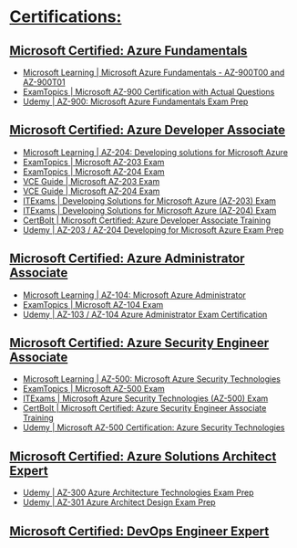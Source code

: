 
# [Certifications:](https://docs.microsoft.com/en-us/learn/certifications/browse/?term=azure&resource_type=certification)

## [Microsoft Certified: Azure Fundamentals](https://docs.microsoft.com/en-us/learn/certifications/azure-fundamentals)
- [Microsoft Learning | Microsoft Azure Fundamentals - AZ-900T00 and AZ-900T01](https://microsoftlearning.github.io/AZ-900T0x-MicrosoftAzureFundamentals/)
- [ExamTopics | Microsoft AZ-900 Certification with Actual Questions](https://www.examtopics.com/exams/microsoft/az-900/)
- [Udemy | AZ-900: Microsoft Azure Fundamentals Exam Prep](https://www.udemy.com/course/az900-azure/)  
##
## [Microsoft Certified: Azure Developer Associate](https://docs.microsoft.com/en-us/learn/certifications/azure-developer)
- [Microsoft Learning | AZ-204: Developing solutions for Microsoft Azure](https://microsoftlearning.github.io/AZ-204-DevelopingSolutionsforMicrosoftAzure/)
- [ExamTopics | Microsoft AZ-203 Exam](https://www.examtopics.com/exams/microsoft/az-203/)
- [ExamTopics | Microsoft AZ-204 Exam](https://www.examtopics.com/exams/microsoft/az-204/)
- [VCE Guide | Microsoft AZ-203 Exam](https://vceguide.com/microsoft/az-203-developing-solutions-for-microsoft-azure/)
- [VCE Guide | Microsoft AZ-204 Exam](https://vceguide.com/microsoft/az-204-developing-solutions-for-microsoft-azure/)
- [ITExams | Developing Solutions for Microsoft Azure (AZ-203) Exam](https://www.itexams.com/info/AZ-203)
- [ITExams | Developing Solutions for Microsoft Azure (AZ-204) Exam](https://www.itexams.com/info/AZ-204)
- [CertBolt | Microsoft Certified: Azure Developer Associate Training](https://www.certbolt.com/microsoft-certified-azure-developer-associate-exam-dumps)
- [Udemy | AZ-203 / AZ-204 Developing for Microsoft Azure Exam Prep](https://www.udemy.com/course/70532-azure/)
##
## [Microsoft Certified: Azure Administrator Associate](https://docs.microsoft.com/en-us/learn/certifications/azure-administrator)
- [Microsoft Learning | AZ-104: Microsoft Azure Administrator](https://microsoftlearning.github.io/AZ-104-MicrosoftAzureAdministrator/)
- [ExamTopics | Microsoft AZ-104 Exam](https://www.examtopics.com/exams/microsoft/az-104/)
- [Udemy | AZ-103 / AZ-104 Azure Administrator Exam Certification](https://www.udemy.com/course/70533-azure/)
##
## [Microsoft Certified: Azure Security Engineer Associate](https://docs.microsoft.com/en-us/learn/certifications/azure-security-engineer) 
- [Microsoft Learning | AZ-500: Microsoft Azure Security Technologies](https://microsoftlearning.github.io/AZ500-AzureSecurityTechnologies/)
- [ExamTopics | Microsoft AZ-500 Exam](https://www.examtopics.com/exams/microsoft/az-500/)
- [ITExams | Microsoft Azure Security Technologies (AZ-500) Exam](https://www.itexams.com/info/AZ-500)
- [CertBolt | Microsoft Certified: Azure Security Engineer Associate Training](https://www.certbolt.com/microsoft-certified-azure-security-engineer-associate-exam-dumps)
- [Udemy | Microsoft AZ-500 Certification: Azure Security Technologies](https://www.udemy.com/course/az-500-course/)
##
## [Microsoft Certified: Azure Solutions Architect Expert](https://docs.microsoft.com/en-us/learn/certifications/azure-solutions-architect)
- [Udemy | AZ-300 Azure Architecture Technologies Exam Prep](https://www.udemy.com/course/70534-azure/)
- [Udemy | AZ-301 Azure Architect Design Exam Prep](https://www.udemy.com/course/az301-azure/)
##
## [Microsoft Certified: DevOps Engineer Expert](https://docs.microsoft.com/en-us/learn/certifications/devops-engineer)

